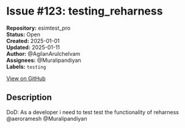 # Issue #123: testing_reharness

**Repository:** esimtest_pro  
**Status:** Open  
**Created:** 2025-01-01  
**Updated:** 2025-01-11  
**Author:** @AgilanArulchelvam  
**Assignees:** @Muralipandiyan  
**Labels:** `testing`  

[View on GitHub](https://github.com/Simtestlab/esimtest_pro/issues/123)

## Description

DoD:
As a developer i need to test test the functionality of reharness @aeroramesh @Muralipandiyan 